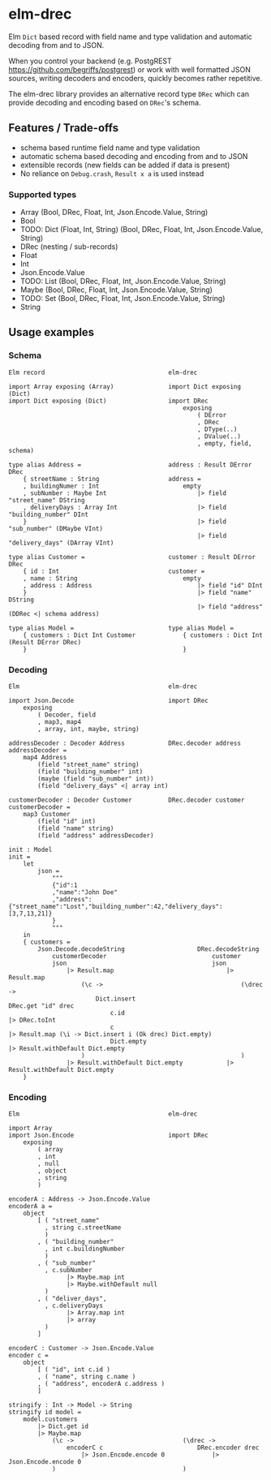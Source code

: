 # elm-drec

Elm `Dict` based record with field name and type validation and automatic
decoding from and to JSON.

When you control your backend (e.g. PostgREST <https://github.com/begriffs/postgrest>)
or work with well formatted JSON sources, writing decoders and encoders,
quickly becomes rather repetitive.

The elm-drec library provides an alternative record type `DRec` which can provide
decoding and encoding based on `DRec`'s schema.

## Features / Trade-offs
  * schema based runtime field name and type validation
  * automatic schema based decoding and encoding from and to JSON
  * extensible records (new fields can be added if data is present)
  * No reliance on `Debug.crash`, `Result x a` is used instead

### Supported types
  * Array (Bool, DRec, Float, Int, Json.Encode.Value, String)
  * Bool
  * TODO: Dict (Float, Int, String) (Bool, DRec, Float, Int, Json.Encode.Value, String)
  * DRec (nesting / sub-records)
  * Float
  * Int
  * Json.Encode.Value
  * TODO: List (Bool, DRec, Float, Int, Json.Encode.Value, String)
  * Maybe (Bool, DRec, Float, Int, Json.Encode.Value, String)
  * TODO: Set (Bool, DRec, Float, Int, Json.Encode.Value, String)
  * String

## Usage examples

### Schema
```
Elm record                                  elm-drec

import Array exposing (Array)               import Dict exposing (Dict)
import Dict exposing (Dict)                 import DRec
                                                exposing
                                                    ( DError
                                                    , DRec
                                                    , DType(..)
                                                    , DValue(..)
                                                    , empty, field, schema)

type alias Address =                        address : Result DError DRec
    { streetName : String                   address =
    , buildingNumer : Int                       empty
    , subNumber : Maybe Int                         |> field "street_name" DString
    , deliveryDays : Array Int                      |> field "building_number" DInt
    }                                               |> field "sub_number" (DMaybe VInt)
                                                    |> field "delivery_days" (DArray VInt)

type alias Customer =                       customer : Result DError DRec
    { id : Int                              customer =
    , name : String                             empty
    , address : Address                             |> field "id" DInt
    }                                               |> field "name" DString
                                                    |> field "address" (DDRec <| schema address)

type alias Model =                          type alias Model =
    { customers : Dict Int Customer             { customers : Dict Int (Result DError DRec)
    }                                           }
```

### Decoding
```
Elm                                         elm-drec

import Json.Decode                          import DRec
    exposing
        ( Decoder, field
        , map3, map4
        , array, int, maybe, string)

addressDecoder : Decoder Address            DRec.decoder address
addressDecoder =
    map4 Address
        (field "street_name" string)
        (field "building_number" int)
        (maybe (field "sub_number" int))
        (field "delivery_days" <| array int)

customerDecoder : Decoder Customer          DRec.decoder customer
customerDecoder =
    map3 Customer
        (field "id" int)
        (field "name" string)
        (field "address" addressDecoder)

init : Model
init =
    let
        json =
            """
            {"id":1
            ,"name":"John Doe"
            ,"address":{"street_name":"Lost","building_number":42,"delivery_days":[3,7,13,21]}
            }
            """
    in
    { customers =
        Json.Decode.decodeString                    DRec.decodeString
            customerDecoder                             customer
            json                                        json
                |> Result.map                               |> Result.map
                    (\c ->                                      (\drec ->
                        Dict.insert                                 DRec.get "id" drec
                            c.id                                        |> DRec.toInt
                            c                                           |> Result.map (\i -> Dict.insert i (Ok drec) Dict.empty)
                            Dict.empty                                  |> Result.withDefault Dict.empty
                    )                                           )
                |> Result.withDefault Dict.empty            |> Result.withDefault Dict.empty
    }
```

### Encoding
```
Elm                                         elm-drec

import Array
import Json.Encode                          import DRec
    exposing
        ( array
        , int
        , null
        , object
        , string
        )

encoderA : Address -> Json.Encode.Value
encoderA a =
    object
        [ ( "street_name"
          , string c.streetName
          )
        , ( "building_number"
          , int c.buildingNumber
          )
        , ( "sub_number"
          , c.subNumber
                |> Maybe.map int
                |> Maybe.withDefault null
          )
        , ( "deliver_days",
          , c.deliveryDays
                |> Array.map int
                |> array
          )
        ]

encoderC : Customer -> Json.Encode.Value
encoder c =
    object
        [ ( "id", int c.id )
        , ( "name", string c.name )
        , ( "address", encoderA c.address )
        ]

stringify : Int -> Model -> String
stringify id model =
    model.customers
        |> Dict.get id
        |> Maybe.map
            (\c ->                              (\drec ->
                encoderC c                          DRec.encoder drec
                    |> Json.Encode.encode 0             |> Json.Encode.encode 0
            )                                   )
```
